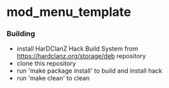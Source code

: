 # mod_menu_template
### Building
- install HarDClanZ Hack Build System from https://hardclanz.org/storage/deb repository
- clone this repository
- run 'make package install' to build and install hack
- run 'make clean' to clean
